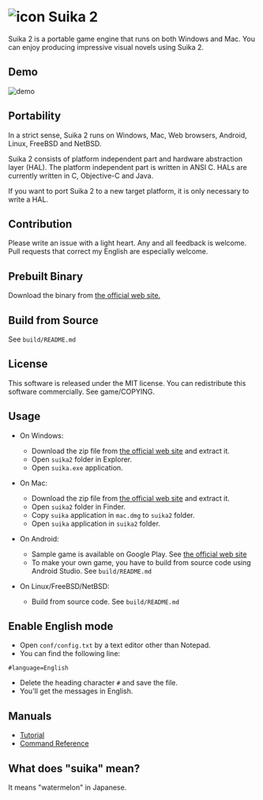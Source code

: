 ![icon](https://github.com/ktabata/suika2/raw/master/doc/icon.png "icon") Suika 2
=================================================================================

Suika 2 is a portable game engine that runs on both Windows and Mac. You can enjoy producing impressive visual novels using Suika 2.

## Demo

![demo](https://github.com/ktabata/suika2/raw/master/doc/screenshot-en.jpg "screenshot")

## Portability

In a strict sense, Suika 2 runs on Windows, Mac, Web browsers, Android, Linux, FreeBSD and NetBSD.

Suika 2 consists of platform independent part and hardware abstraction layer (HAL). The platform independent part is written in ANSI C. HALs are currently written in C, Objective-C and Java.

If you want to port Suika 2 to a new target platform, it is only necessary to write a HAL.

## Contribution

Please write an issue with a light heart. Any and all feedback is welcome.
Pull requests that correct my English are especially welcome.

## Prebuilt Binary

Download the binary from [the official web site.](https://luxion.jp/s2/)

## Build from Source

See `build/README.md`

## License

This software is released under the MIT license.
You can redistribute this software commercially.
See game/COPYING.

## Usage

* On Windows:
    * Download the zip file from [the official web site](https://luxion.jp/s2/) and extract it.
    * Open `suika2` folder in Explorer.
    * Open `suika.exe` application.

* On Mac:
    * Download the zip file from [the official web site](https://luxion.jp/s2/) and extract it.
    * Open `suika2` folder in Finder.
    * Copy `suika` application in `mac.dmg` to `suika2` folder.
    * Open `suika` application in `suika2` folder.

* On Android:
    * Sample game is available on Google Play. See [the official web site](https://luxion.jp/s2/)
    * To make your own game, you have to build from source code using Android Studio. See `build/README.md`

* On Linux/FreeBSD/NetBSD:
    * Build from source code. See `build/README.md`

## Enable English mode

* Open `conf/config.txt` by a text editor other than Notepad.
* You can find the following line:
```
#language=English
```
* Delete the heading character `#` and save the file.
* You'll get the messages in English.

## Manuals

* [Tutorial](https://luxion.jp/s2/en/tutorial.html)
* [Command Reference](https://luxion.jp/s2/en/reference.html)

## What does "suika" mean?

It means "watermelon" in Japanese.
